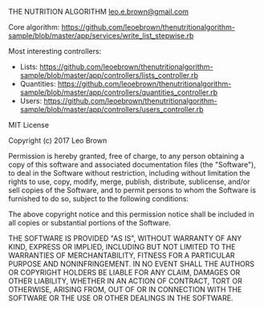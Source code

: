THE NUTRITION ALGORITHM
leo.e.brown@gmail.com

Core algorithm: https://github.com/leoebrown/thenutritionalgorithm-sample/blob/master/app/services/write_list_stepwise.rb

Most interesting controllers:

* Lists: https://github.com/leoebrown/thenutritionalgorithm-sample/blob/master/app/controllers/lists_controller.rb
* Quantities: https://github.com/leoebrown/thenutritionalgorithm-sample/blob/master/app/controllers/quantities_controller.rb
* Users: https://github.com/leoebrown/thenutritionalgorithm-sample/blob/master/app/controllers/users_controller.rb

MIT License

Copyright (c) 2017 Leo Brown

Permission is hereby granted, free of charge, to any person obtaining a copy
of this software and associated documentation files (the "Software"), to deal
in the Software without restriction, including without limitation the rights
to use, copy, modify, merge, publish, distribute, sublicense, and/or sell
copies of the Software, and to permit persons to whom the Software is
furnished to do so, subject to the following conditions:

The above copyright notice and this permission notice shall be included in all
copies or substantial portions of the Software.

THE SOFTWARE IS PROVIDED "AS IS", WITHOUT WARRANTY OF ANY KIND, EXPRESS OR
IMPLIED, INCLUDING BUT NOT LIMITED TO THE WARRANTIES OF MERCHANTABILITY,
FITNESS FOR A PARTICULAR PURPOSE AND NONINFRINGEMENT. IN NO EVENT SHALL THE
AUTHORS OR COPYRIGHT HOLDERS BE LIABLE FOR ANY CLAIM, DAMAGES OR OTHER
LIABILITY, WHETHER IN AN ACTION OF CONTRACT, TORT OR OTHERWISE, ARISING FROM,
OUT OF OR IN CONNECTION WITH THE SOFTWARE OR THE USE OR OTHER DEALINGS IN THE
SOFTWARE.

